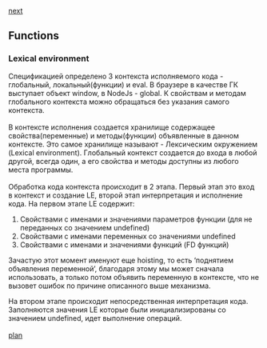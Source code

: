 <a href="02.md">next</a>

<h2>Functions</h2>

<h3>
Lexical environment
</h3>

<div>
Спецификацией определено 3 контекста исполняемого кода - глобальный, локальный(функции) и eval.
В браузере в качестве ГК выступает объект window, в NodeJs - global.
К свойствам и методам глобального контекста можно обращаться без указания самого контекста.
</div>

<br/>

<div>
В контексте исполнения создается хранилище содержащее свойства(переменные) и методы(функции) объявленные в данном контексте.
Это самое хранилище называют - Лексическим окружением (Lexical environment).
Глобальный контекст создается до входа в любой другой, всегда один, а его свойства и методы доступны из любого места программы.
</div>

<br/>

<div>
Обработка кода контекста происходит в 2 этапа. Первый этап это вход в контекст и создание LE, второй этап интерпретация и исполнение кода.
На первом этапе LE содержит:
<ol>
<li>
Свойствами с именами и значениями параметров функции (для не переданных со значением undefined)
</li>
<li>
Свойствами с именами переменных со значениями undefined
</li>
<li>
Свойствами с именами и значениями функций (FD функций)
</li>
</ol>

Зачастую этот момент именуют еще hoisting, то есть ‘поднятием объявления переменной’,
благодаря этому мы может сначала использовать, а только потом объявить переменную в контексте,
что не вызовет ошибок по причине описанного выше механизма.

<div>
На втором этапе происходит непосредственная интерпретация кода.
Заполняются значения LE которые были инициализированы со значением undefined, идет выполнение операций.
</div>
</div>

<br/>
<a href="00.md">plan</a>
